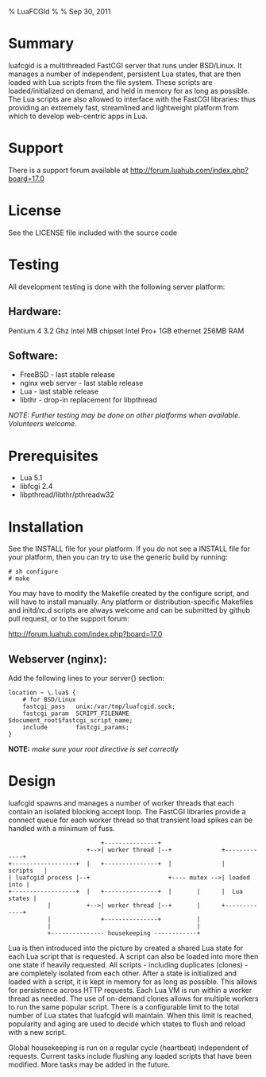 % LuaFCGId
% 
% Sep 30, 2011

# Summary

luafcgid is a multithreaded FastCGI server that runs under BSD/Linux.
It manages a number of independent, persistent Lua states, that are then loaded
with Lua scripts from the file system. These scripts are loaded/initialized
on demand, and held in memory for as long as possible. The Lua scripts are also
allowed to interface with the FastCGI libraries: thus providing an extremely
fast, streamlined and lightweight platform from which to develop web-centric
apps in Lua.

# Support

There is a support forum available at http://forum.luahub.com/index.php?board=17.0

# License

See the LICENSE file included with the source code


# Testing

All development testing is done with the following server platform:

## Hardware:

Pentium 4 3.2 Ghz
Intel MB chipset
Intel Pro+ 1GB ethernet
256MB RAM

## Software:

+ FreeBSD - last stable release
+ nginx web server - last stable release
+ Lua - last stable release
+ libthr - drop-in replacement for libpthread

*NOTE: Further testing may be done on other platforms when available.* 
*Volunteers welcome.* 

# Prerequisites

+ Lua 5.1
+ libfcgi 2.4
+ libpthread/libthr/pthreadw32

# Installation

See the INSTALL file for your platform. If you do not see a INSTALL file for
your platform, then you can try to use the generic build by running:

    # sh configure
    # make

You may have to modify the Makefile created by the configure script, and will
have to install manually. Any platform or distribution-specific Makefiles and
initd/rc.d scripts are always welcome and can be submitted by github pull
request, or to the support forum:

http://forum.luahub.com/index.php?board=17.0

## Webserver (nginx):

Add the following lines to your server{} section:

	location ~ \.lua$ {
		# for BSD/Linux
		fastcgi_pass   unix:/var/tmp/luafcgid.sock;
		fastcgi_param  SCRIPT_FILENAME  $document_root$fastcgi_script_name;
		include        fastcgi_params;
	}

**NOTE:** _make sure your root directive is set correctly_
   
# Design

luafcgid spawns and manages a number of worker threads that each contain an 
isolated blocking accept loop. The FastCGI libraries provide a connect queue 
for each worker thread so that transient load spikes can be handled with a 
minimum of fuss.

	                          +---------------+                                
	                      +-->| worker thread |--+              +-------------+
	+------------------+  |   +---------------+  |              |   scripts   |
	| luafcgid process |--+                      +---- mutex -->| loaded into |
	+------------------+  |   +---------------+  |       |      |  Lua states |
	           |          +-->| worker thread |--+       |      +-------------+
	           |              +---------------+          |                
	           |                                         |             
	           +--------------- housekeeping ------------+             
			
Lua is then introduced into the picture by created a shared Lua state for each 
Lua script that is requested. A script can also be loaded into more then one 
state if heavily requested. All scripts - including duplicates (clones) - are
completely isolated from each other. After a state is initialized and loaded 
with a script, it is kept in memory for as long as possible. This allows for 
persistence across HTTP requests. Each Lua VM is run within a worker thread 
as needed. The use of on-demand clones allows for multiple workers to run the 
same popular script. There is a configurable limit to the total number of Lua 
states that luafcgid will maintain. When this limit is reached, popularity and 
aging are used to decide which states to flush and reload with a new script.

Global housekeeping is run on a regular cycle (heartbeat) independent of 
requests. Current tasks include flushing any loaded scripts that have been 
modified. More tasks may be added in the future.
